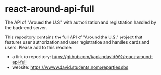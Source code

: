 # react-around-api-full
The API of "Around the U.S." with authorization and registration handled by the back-end server.

This repository contains the full API of "Around the U.S." project that features user authorization and user registration and handles cards and users. Please add to this readme:
* a link to repository: https://github.com/kaplandavid992/react-around-api-full
*  website: https://wwww.david.students.nomoreparties.sbs
